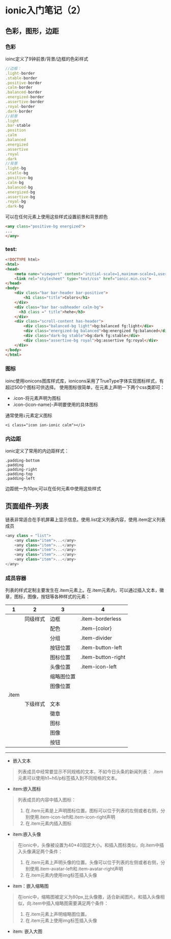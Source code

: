 # ionic入门笔记（2）

## 色彩，图形，边距
### 色彩
ioinc定义了9钟前景/背景/边框的色彩样式
```javascript
//边框：
.light-border
.stable-border
.positive-border
.calm-border
.balanced-border
.energized-border
.assertive-border
.royal-border
.dark-border
//前景
.light
.bar-stable
.position
.calm
.balanced
.energized
.assertive
.royal
.dark
//背景
.light-bg
.statle-bg
.positive-bg
.calm-bg
.balanced-bg
.energized-bg
.assertive-bg
.royal-bg
.dark-bg
```

可以在任何元素上使用这些样式设置前景和背景颜色
```html
<any class="positive-bg energized">
...
</any>
```

### test:
```html
<!DOCTYPE html>
<html>
<head>
	<meta name="viewport" content="initial-scale=1,maximum-scale=1,user-scalable=no,width=device-width,height=device-height">
	<link rel="stylesheet" type="text/css" href="ionic.min.css">
</head>
<body>
	<div class="bar bar-header bar-positive">
		<h1 class="title">Colors</h1>
	</div>
  	<div class="bar bar-subheader calm-bg">
      <h3 class =" title">hehe</h3>
    </div>
	<div class="scroll-content has-header">
		<div class="balanced-bg light">bg:balanced fg:light</div>
		<div class="energized-bg balanced">bg:energized fg:balanced</div>
		<div class="dark-bg stable">bg:dark fg:stable</div>
		<div class="assertive-bg royal">bg:assertive fg:royal</div>
	</div>
</body>
</html>
```

### 图标
ioinc使用ionicons图库样式库，ionicons采用了TrueType字体实现图标样式，有超过500个图标可供选择。
使用图标很简单，在元素上声明一下两个css类即可：
- .icon-将元素声明为图标
- .icon-{icon-name}-声明要使用的具体图标

通常使用`i`元素定义图标
```
<i class="icon ion-ionic calm"></i>
```

### 内边距
ionic定义了常用的内边距样式：
```
.padding-bottom
.padding
.padding-right
.padding-top
.padding-left
```

边距统一为10px;可以在任何元素中使用这些样式

## 页面组件-列表
链表非常适合在手机屏幕上显示信息。使用.list定义列表内容，使用.item定义列表成员
```javascript
<any class = "list">
    <any class="item">...</any>
    <any class="item">...</any>
    <any class="item">...</any>
    <any class="item">...</any>
    <any class="item">...</any>  
</any>
 ```
 
### 成员容器
 列表的样式定制主要发生在.item元素上。在.item元素内，可以通过插入文本，徽章，图标，图像，按钮等各种样式的元素：
 
| 1      |     2  |    3  |   4  |
|--------|--------|-------| ---- |
| |同级样式|边框|.item-borderless|
|||配色|.item-{color}|
|||分组|.item-divider|
|||按钮位置|.item-button-left|
|||图标位置|.item-button-right|
|||头像位置|.item-icon-left|
|||缩略图位置||
|||图像位置||
|.item|||
||下级样式|文本||
|||徽章||
|||图标||
|||图像||
|||按钮||


-----
- 嵌入文本
> 列表成员中经常要显示不同规格的文本，不如今日头条的新闻列表：
.item元素可以使用h1~h6/p标签插入到不同规格的文本。


- item:嵌入图标
> 列表成员的内容中插入图标：
> 1. 在.item元素是上声明图标位置。图标可以位于列表的左侧或者右侧，分别使用.item-icon-left和.item-icon-right声明
> 2. 在.item元素内插入图标

- item:嵌入头像
>在ionic中，头像被设置为40*40固定大小。和插入图标类似，向.item中插入头像满足两个条件：
>1. 在.item元素上声明头像的位置。头像可以位于列表的左侧或者右侧，分别使用.item-avatar-left和.item-avatar-right声明
>2. 在.item元素内使用img标签插入头像

- item：嵌入缩略图
>在ionic中，缩略图被定义为80px,比头像撒，适合新闻图片。和插入头像相似，向.item中插入缩略图需要满足两个条件：
>1. 在.item元素上声明缩略图位置。
>2. 在.item元素上使用img标签插入头像

- item: 嵌入大图


